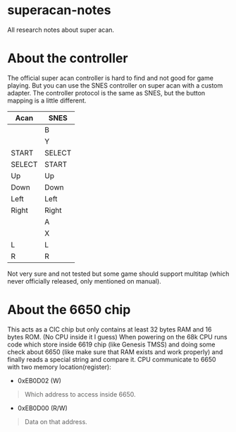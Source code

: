 # superacan-notes

All research notes about super acan.

# About the controller

The official super acan controller is hard to find and not good for game playing.
But you can use the SNES controller on super acan with a custom adapter.
The controller protocol is the same as SNES, but the button mapping is a little different.

| Acan | SNES |
|------|------|
|      |   B  |
|      |   Y  |
| START|SELECT|
|SELECT| START|
|   Up |   Up |
| Down | Down |
| Left | Left |
| Right| Right|
|      |   A  |
|      |   X  |
|   L  |   L  |
|   R  |   R  |

Not very sure and not tested but some game should support multitap (which never officially released, only mentioned on manual).

# About the 6650 chip

This acts as a CIC chip but only contains at least 32 bytes RAM and 16 bytes ROM. (No CPU inside it I guess)
When powering on the 68k CPU runs code which store inside 6619 chip (like Genesis TMSS) and doing some check
about 6650 (like make sure that RAM exists and work properly) and finally reads a special string and compare it.
CPU communicate to 6650 with two memory location(register):

- 0xEB0D02 (W)
> Which address to access inside 6650.
- 0xEB0D00 (R/W)
> Data on that address.
